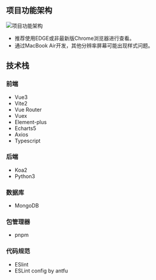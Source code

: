 ## 项目功能架构

![项目功能架构](https://cdn.jsdelivr.net/gh/LaicZhang/picture-bed/com/20220415134342.png)

- 推荐使用EDGE或非最新版Chrome浏览器进行查看。
- 通过MacBook Air开发，其他分辨率屏幕可能出现样式问题。

## 技术栈

### 前端

- Vue3
- Vite2
- Vue Router
- Vuex
- Element-plus
- Echarts5
- Axios
- Typescript

### 后端
- Koa2
- Python3

### 数据库
- MongoDB

### 包管理器
- pnpm

### 代码规范
- ESlint
- ESLint config by antfu
